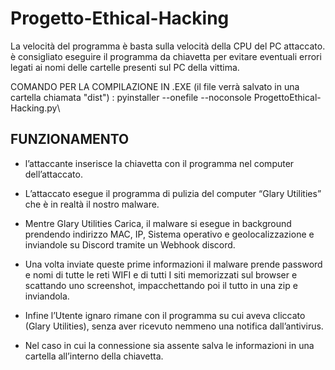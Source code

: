 # Progetto-Ethical-Hacking

La velocità del programma è basta sulla velocità della CPU del PC attaccato.
è consigliato eseguire il programma da chiavetta per evitare eventuali errori legati ai nomi delle cartelle presenti sul PC della vittima.

COMANDO PER LA COMPILAZIONE IN .EXE (il file verrà salvato in una cartella chiamata "dist") :
pyinstaller --onefile --noconsole ProgettoEthical-Hacking.py\

## FUNZIONAMENTO
- l’attaccante inserisce la chiavetta con il programma nel computer dell’attaccato.

- L’attaccato esegue il programma di pulizia del computer “Glary Utilities” che è in realtà il nostro malware.

- Mentre Glary Utilities Carica, il malware si esegue in background prendendo indirizzo MAC, IP, Sistema operativo e geolocalizzazione e inviandole su Discord tramite un Webhook discord.

- Una volta inviate queste prime informazioni il malware prende password e nomi di tutte le reti WIFI e di tutti I siti memorizzati sul browser e scattando uno screenshot, impacchettando poi il tutto in una zip e inviandola.

- Infine l’Utente ignaro rimane con il programma su cui aveva cliccato (Glary Utilities), senza aver ricevuto nemmeno una notifica dall’antivirus.

- Nel caso in cui la connessione sia assente salva le informazioni in una cartella all’interno della chiavetta.

